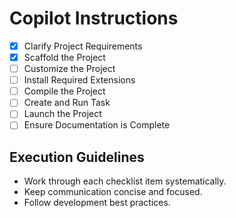 # Copilot Instructions

- [x] Clarify Project Requirements
- [x] Scaffold the Project
- [ ] Customize the Project
- [ ] Install Required Extensions
- [ ] Compile the Project
- [ ] Create and Run Task
- [ ] Launch the Project
- [ ] Ensure Documentation is Complete

## Execution Guidelines
- Work through each checklist item systematically.
- Keep communication concise and focused.
- Follow development best practices.
